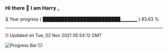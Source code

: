 ### Hi there 👋 I am Harry , 

⏳ Year progress { █████████████████████████▁▁▁▁▁ } 83.63 %

---

⏰ Updated on Tue, 02 Nov 2021 05:54:12 GMT

![Progress Bar CI](https://github.com/duykhang68/duykhang68/workflows/Progress%20Bar%20CI/badge.svg)
